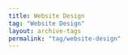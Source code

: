 ```yaml
---
title: Website Design
tag: "Website Design"
layout: archive-tags
permalink: "tag/website-design"
---
```

